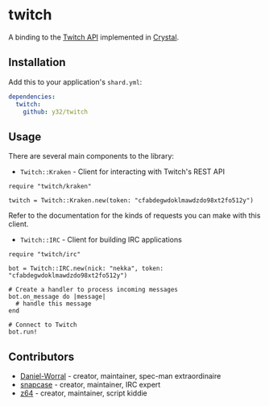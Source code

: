 # twitch

A binding to the [Twitch API](https://dev.twitch.tv/docs) implemented in [Crystal](https://crystal-lang.org/).

## Installation

Add this to your application's `shard.yml`:

```yaml
dependencies:
  twitch:
    github: y32/twitch
```

## Usage

There are several main components to the library:

- `Twitch::Kraken` - Client for interacting with Twitch's REST API

```crystal
require "twitch/kraken"

twitch = Twitch::Kraken.new(token: "cfabdegwdoklmawdzdo98xt2fo512y")
```

Refer to the documentation for the kinds of requests you can make with this client.

- `Twitch::IRC` - Client for building IRC applications

```crystal
require "twitch/irc"

bot = Twitch::IRC.new(nick: "nekka", token: "cfabdegwdoklmawdzdo98xt2fo512y")

# Create a handler to process incoming messages
bot.on_message do |message|
  # handle this message
end

# Connect to Twitch
bot.run!
```

## Contributors

- [Daniel-Worral](https://github.com/Daniel-Worrall) - creator, maintainer, spec-man extraordinaire
- [snapcase](https://github.com/snapcase) - creator, maintainer, IRC expert
- [z64](https://github.com/z64) - creator, maintainer, script kiddie
